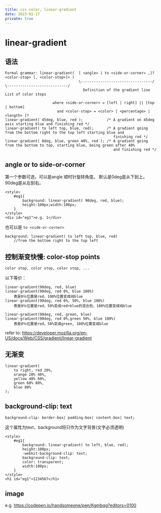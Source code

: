 ```yaml
---
title: css color, linear-gradient
date: 2023-02-17
private: true
---
```

# linear-gradient
## 语法

    Formal grammar: linear-gradient(  [ <angle> | to <side-or-corner> ,]? <color-stop> [, <color-stop>]+ )
    								  \---------------------------------/ \----------------------------/
    									Definition of the gradient line         List of color stops

    					  where <side-or-corner> = [left | right] || [top | bottom]
    						and <color-stop> = <color> [ <percentage> | <length> ]?
    linear-gradient( 45deg, blue, red );           /* A gradient on 45deg axis starting blue and finishing red */
    linear-gradient( to left top, blue, red);      /* A gradient going from the bottom right to the top left starting blue and
    												  finishing red */
    linear-gradient( 0deg, blue, green 40%, red ); /* A gradient going from the bottom to top, starting blue, being green after 40%
    												  and finishing red */

## angle or to side-or-corner
第一个参数可选，可以是angle 顺时针旋转角度。 默认是0deg是从下到上。90deg是从左到右。

    <style>
        #eg1{
            background: linear-gradient( 90deg, red, blue);
            height:100px;width:100px;
        }
    </style>
    <div id="eg1">e.g. 1</div>

也可以是 `to <side-or-corner>`

    background: linear-gradient( to left top, blue, red)
        //from the bottom right to the top left 

## 控制渐变快慢: color-stop points

    color stop, color stop, color stop, ...

以下等价：

    linear-gradient(90deg, red, blue)
    linear-gradient(90deg, red 0%, blue 100%)
        表是0％位置是red，100%位置变成纯blue
    linear-gradient(90deg, red 0%, 50%, blue 100%)
        表是0％位置是red，50%变成red+blue的混合色，100%位置变成纯blue

    linear-gradient(90deg, red, green, blue)
    linear-gradient(90deg, red 0%,green 50%, blue 100%)
        表是0％位置是red，50%变成green, 100%位置变成blue

refer to:
https://developer.mozilla.org/en-US/docs/Web/CSS/gradient/linear-gradient

## 无渐变
    linear-gradient(
        to right, red 20%,
        orange 20% 40%,
        yellow 40% 60%,
        green 60% 80%,
        blue 80%
    );


## background-clip: text
    background-clip: border-box| padding-box| content-box| text;

这个属性为text，background将只作为文字背景(文字必须透明) 

    <style>
        #eg1{
            background: linear-gradient( to left, blue, red);
            height:100px;
            -webkit-background-clip: text;
            background-clip: text;
            color: transparent;
            width:100px;
        }
    </style>
    <h1 id="eg1">1234567</h1>

## image
e.g. https://codepen.io/handsomeone/pen/Kgmbqg?editors=0100